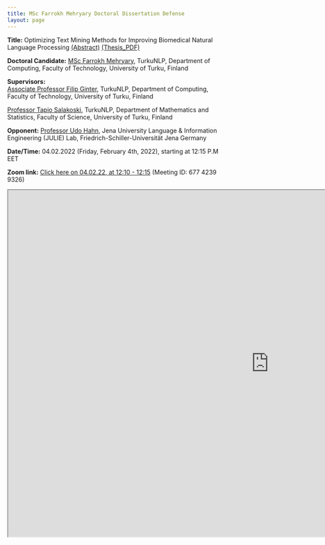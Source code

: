```yaml
---
title: MSc Farrokh Mehryary Doctoral Dissertation Defense
layout: page
---
```

**Title:** Optimizing Text Mining Methods for Improving Biomedical Natural Language Processing  [(Abstract)](https://www.utupub.fi/handle/10024/153076)  [(Thesis_PDF)](https://www.utupub.fi/bitstream/handle/10024/153076/Annales%20F%209%20Mehryary.pdf?sequence=1&isAllowed=y)

**Doctoral Candidate:** [MSc Farrokh Mehryary](https://research.utu.fi/converis/portal/detail/Person/1099985?auxfun=&lang=en_GB),
TurkuNLP, Department of Computing,
Faculty of Technology, University of Turku, Finland

**Supervisors:**<BR>
[Associate Professor Filip Ginter](https://www.utu.fi/en/people/filip-ginter),
TurkuNLP, Department of Computing,
Faculty of Technology, University of Turku, Finland

[Professor Tapio Salakoski](https://www.utu.fi/en/people/tapio-salakoski),
TurkuNLP, Department of Mathematics and Statistics,
Faculty of Science, University of Turku, Finland

**Opponent:**
[Professor Udo Hahn](https://julielab.de/Staff/Hahn/),
Jena University Language & Information Engineering (JULIE) Lab,
Friedrich-Schiller-Universität Jena Germany

**Date/Time:** 04.02.2022 (Friday, February 4th, 2022), starting at 12:15 P.M EET

**Zoom link:** [Click here on 04.02.22, at 12:10 - 12:15](https://utu.zoom.us/j/67742399326) (Meeting ID: 677 4239 9326)

<iframe src="https://docs.google.com/document/d/e/2PACX-1vTClfGAdqmmykNtX-D-vx1WY7JBXAF9Mz75X0losJtxhtcSv8C-LMMFARGuKb2jkFRJugyaTqgVTwKY/pub?embedded=true" width="1200" height="800"></iframe>
